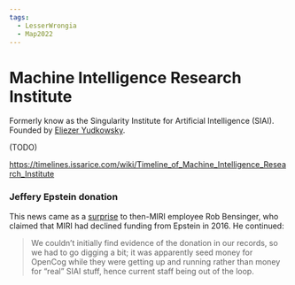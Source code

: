 ```yaml
---
tags:
  - LesserWrongia
  - Map2022
---
```

# Machine Intelligence Research Institute

Formerly know as the Singularity Institute for Artificial Intelligence (SIAI). Founded by [Eliezer Yudkowsky](../../People/Eliezer%20Yudkowsky.md).

(TODO)

https://timelines.issarice.com/wiki/Timeline_of_Machine_Intelligence_Research_Institute


### Jeffery Epstein donation

This news came as a [surprise](https://www.greaterwrong.com/posts/3JjKWWrKWJ8nysD9r/question-about-a-past-donor-to-miri/answer/i49RZQgoQZYrXdpis) to then-MIRI employee Rob Bensinger, who claimed that MIRI had declined funding from Epstein in 2016. He continued:
>We couldn’t initially find evidence of the donation in our records, so we had to go digging a bit; it was apparently seed money for OpenCog while they were getting up and running rather than money for “real” SIAI stuff, hence current staff being out of the loop.
